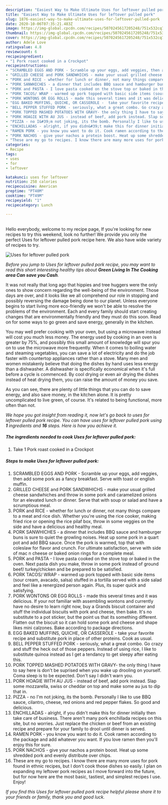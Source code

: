```yaml
---
description: "Easiest Way to Make Ultimate Uses for leftover pulled pork"
title: "Easiest Way to Make Ultimate Uses for leftover pulled pork"
slug: 1876-easiest-way-to-make-ultimate-uses-for-leftover-pulled-pork
date: 2020-10-06T07:35:21.483Z
image: https://img-global.cpcdn.com/recipes/5070245617205248/751x532cq70/uses-for-leftover-pulled-pork-recipe-main-photo.jpg
thumbnail: https://img-global.cpcdn.com/recipes/5070245617205248/751x532cq70/uses-for-leftover-pulled-pork-recipe-main-photo.jpg
cover: https://img-global.cpcdn.com/recipes/5070245617205248/751x532cq70/uses-for-leftover-pulled-pork-recipe-main-photo.jpg
author: Adele Love
ratingvalue: 4.8
reviewcount: 6
recipeingredient:
- "1 Pork roast cooked in a Crockpot"
recipeinstructions:
- "SCRAMBLED EGGS AND PORK - Scramble up your eggs, add veggies, then add some pork as a fancy breakfast. Serve with toast or english muffin."
- "GRILLED CHEESE and PORK SANDWHICHS - make your usual grilled cheese sandwhiches and throw in some pork and caramelized onions for an elevated lunch or dinner. Serve that with soup or salad and have a scrumptious meal."
- "PORK and RICE - whether for lunch or dinner, not many things compare to a meat and rice dish. Whether you&#39;re using the rice cooker, making fried rice or opening the rice pilaf box, throw in some veggies on the side and have a delicious and healthy meal."
- "PORK SANWHICHES - a dinner that includes BBQ sauce and hamburger buns is sure to quiet the growling noises. Heat up some pork in a quart pot and add BBQ sauce. Once the pork is warmed, top that with coleslaw for flavor and crunch. For ultimate satisfaction, serve with side of mac n cheese or baked onion rings for a complete meal."
- "PORK and PASTA - I love pasta cooked on the stove top or baked in the oven. Next pasta dish you make, throw in some pork instead of ground beef/ turkey/chicken and be prepared to be satisfied."
- "PORK TACOS/ WRAP - warmed up pork topped with basic side items (sour cream,  avacado, salsa) stuffed in a tortilla served with a side salad and feel like a renergized person again. Plus, its super quick and satisfying."
- "PORK WONTONS OR EGG ROLLS - made this several times and it was delicious. If your not familiar with assembling wontons and currently have no desire to learn right now, buy a Grands biscuit container and stuff the individual biscuits with pork and cheese, then bake. It&#39;s no substitute to a pot sticker, but the point us that its something different. Flatten out the biscuit so it can hold some pork and cheese and shape likes mini calzones. Bake according to package directions."
- "EGG BAKED MUFFINS, QUICHE, OR CASSEROLE -  take your favorite recipe and substitute pork in place of other proteins. Cook as usual."
- "BELL PEPPER STUFFED PORK - seriously, what a great combo. Go crazy and stuff the heck out of those peppers. Instead of using rice, I like to substitute quinoa instead as I get a tendancy to get sleepy after eating this."
- "PORK TOPPED MASHED POTATOES WITH GRAVY- the only thing I have to say here is don&#39;t be suprised when you wake up drooling on yourself. Coma sleep is to be expected. Don&#39;t say I didn&#39;t warn you."
- "PORK HOAGIE WITH AU JUS - instead of beef, add pork instead. Slap some mozzarella, swiss or cheddar on top and make some au jus to dip that in."
- "PIZZA - no I&#39;m not joking, its the bomb. Personally I like to use BBQ sauce, cilantro, cheese, red onions and red pepper flakes. So good and delicious."
- "ENCHILLADAS - alright, if you didn&#39;t make this for dinner initially then take care of business. There aren&#39;t many pork enchillada recipes on this site, but no worries. Just replace the chicken or beef from an existing recipe and prepare for your family to drool until dinner is served."
- "RAMEN PORK - you know you want to do it. Cook ramen according to the package and add whatever you want. If you love ramen then you&#39;ll enjoy this for sure."
- "PORK NACHOS - give your nachos a protein boost. Heat up some shredded pork and evenly distribute over chips."
- "These are my go to recipes. I know there are many more uses for pork found in ethnic recipes, but I don&#39;t cook those dishes so easily. I plan on expanding my leftover pork recipes as I move forward into the future, but for now here are the most basic, tastiest, and simplest recipes I use. Enjoy!"
categories:
- Recipe
tags:
- uses
- for
- leftover

katakunci: uses for leftover 
nutrition: 258 calories
recipecuisine: American
preptime: "PT40M"
cooktime: "PT49M"
recipeyield: "1"
recipecategory: Lunch

---
```

<br>
Hello everybody, welcome to my recipe page, If you're looking for new recipes to try this weekend, look no further! We provide you only the perfect Uses for leftover pulled pork recipe here. We also have wide variety of recipes to try.
<br>


![Uses for leftover pulled pork](https://img-global.cpcdn.com/recipes/5070245617205248/751x532cq70/uses-for-leftover-pulled-pork-recipe-main-photo.jpg)

<i>Before you jump to Uses for leftover pulled pork recipe, you may want to read this short interesting healthy tips about 
<strong>Green Living In The Cooking area Can save you Cash</strong>.</i>
</br>

It was not really that long ago that hippies and tree huggers were the only ones to show concern regarding the well-being of the environment. Those days are over, and it looks like we all comprehend our role in stopping and possibly reversing the damage being done to our planet. Unless everyone begins to start living more eco-friendly we won't be able to resolve the problems of the environment. Each and every family should start creating changes that are environmentally friendly and they must do this soon. Read on for some ways to go green and save energy, generally in the kitchen.

You may well prefer cooking with your oven, but using a microwave instead will cost you much less money. The energy used by cooking in an oven is greater by 75%, and possibly this small amount of knowledge will spur you on to use the microwave more frequently. When it comes to boiling water and steaming vegetables, you can save a lot of electricity and do the job faster with countertop appliances rather than a stove. Many men and women mistakenly believe that doing the dishes by hand uses less energy than a dishwasher. A dishwasher is specifically economical when it's full before a cycle is commenced. By cool drying or even air drying the dishes instead of heat drying them, you can raise the amount of money you save.

As you can see, there are plenty of little things that you can do to save energy, and also save money, in the kitchen alone. It is pretty uncomplicated to live green, of course. It's related to being functional, more often than not.


<i>We hope you got insight from reading it, now let's go back to uses for leftover pulled pork recipe. You can have uses for leftover pulled pork using <strong>1</strong> ingredients and <strong>16</strong> steps. Here is how you achieve it.
</i>

##### The ingredients needed to cook Uses for leftover pulled pork:

1. Take 1 Pork roast cooked in a Crockpot


##### Steps to make Uses for leftover pulled pork:

1. SCRAMBLED EGGS AND PORK - Scramble up your eggs, add veggies, then add some pork as a fancy breakfast. Serve with toast or english muffin.
1. GRILLED CHEESE and PORK SANDWHICHS - make your usual grilled cheese sandwhiches and throw in some pork and caramelized onions for an elevated lunch or dinner. Serve that with soup or salad and have a scrumptious meal.
1. PORK and RICE - whether for lunch or dinner, not many things compare to a meat and rice dish. Whether you&#39;re using the rice cooker, making fried rice or opening the rice pilaf box, throw in some veggies on the side and have a delicious and healthy meal.
1. PORK SANWHICHES - a dinner that includes BBQ sauce and hamburger buns is sure to quiet the growling noises. Heat up some pork in a quart pot and add BBQ sauce. Once the pork is warmed, top that with coleslaw for flavor and crunch. For ultimate satisfaction, serve with side of mac n cheese or baked onion rings for a complete meal.
1. PORK and PASTA - I love pasta cooked on the stove top or baked in the oven. Next pasta dish you make, throw in some pork instead of ground beef/ turkey/chicken and be prepared to be satisfied.
1. PORK TACOS/ WRAP - warmed up pork topped with basic side items (sour cream,  avacado, salsa) stuffed in a tortilla served with a side salad and feel like a renergized person again. Plus, its super quick and satisfying.
1. PORK WONTONS OR EGG ROLLS - made this several times and it was delicious. If your not familiar with assembling wontons and currently have no desire to learn right now, buy a Grands biscuit container and stuff the individual biscuits with pork and cheese, then bake. It&#39;s no substitute to a pot sticker, but the point us that its something different. Flatten out the biscuit so it can hold some pork and cheese and shape likes mini calzones. Bake according to package directions.
1. EGG BAKED MUFFINS, QUICHE, OR CASSEROLE -  take your favorite recipe and substitute pork in place of other proteins. Cook as usual.
1. BELL PEPPER STUFFED PORK - seriously, what a great combo. Go crazy and stuff the heck out of those peppers. Instead of using rice, I like to substitute quinoa instead as I get a tendancy to get sleepy after eating this.
1. PORK TOPPED MASHED POTATOES WITH GRAVY- the only thing I have to say here is don&#39;t be suprised when you wake up drooling on yourself. Coma sleep is to be expected. Don&#39;t say I didn&#39;t warn you.
1. PORK HOAGIE WITH AU JUS - instead of beef, add pork instead. Slap some mozzarella, swiss or cheddar on top and make some au jus to dip that in.
1. PIZZA - no I&#39;m not joking, its the bomb. Personally I like to use BBQ sauce, cilantro, cheese, red onions and red pepper flakes. So good and delicious.
1. ENCHILLADAS - alright, if you didn&#39;t make this for dinner initially then take care of business. There aren&#39;t many pork enchillada recipes on this site, but no worries. Just replace the chicken or beef from an existing recipe and prepare for your family to drool until dinner is served.
1. RAMEN PORK - you know you want to do it. Cook ramen according to the package and add whatever you want. If you love ramen then you&#39;ll enjoy this for sure.
1. PORK NACHOS - give your nachos a protein boost. Heat up some shredded pork and evenly distribute over chips.
1. These are my go to recipes. I know there are many more uses for pork found in ethnic recipes, but I don&#39;t cook those dishes so easily. I plan on expanding my leftover pork recipes as I move forward into the future, but for now here are the most basic, tastiest, and simplest recipes I use. Enjoy!


<i>If you find this Uses for leftover pulled pork recipe helpful please share it to your friends or family, thank you and good luck.</i>
